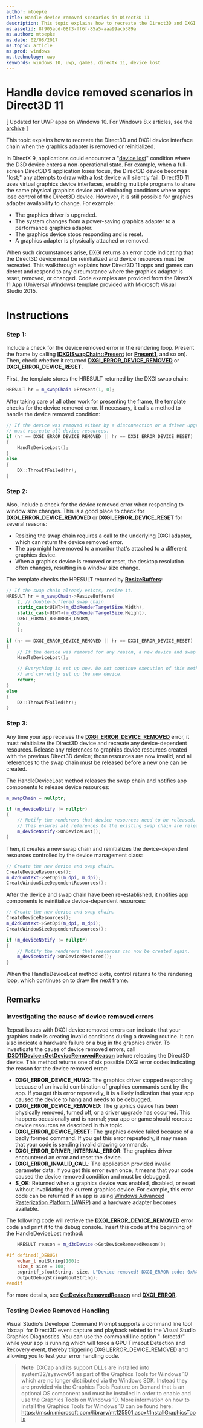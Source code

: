 ```yaml
---
author: mtoepke
title: Handle device removed scenarios in Direct3D 11
description: This topic explains how to recreate the Direct3D and DXGI device interface chain when the graphics adapter is removed or reinitialized.
ms.assetid: 8f905acd-08f3-ff6f-85a5-aaa99acb389a
ms.author: mtoepke
ms.date: 02/08/2017
ms.topic: article
ms.prod: windows
ms.technology: uwp
keywords: windows 10, uwp, games, directx 11, device lost
---
```


# <span id="dev_gaming.handling_device-lost_scenarios"></span>Handle device removed scenarios in Direct3D 11


\[ Updated for UWP apps on Windows 10. For Windows 8.x articles, see the [archive](http://go.microsoft.com/fwlink/p/?linkid=619132) \]

This topic explains how to recreate the Direct3D and DXGI device interface chain when the graphics adapter is removed or reinitialized.

In DirectX 9, applications could encounter a "[device lost](https://msdn.microsoft.com/library/windows/desktop/bb174714)" condition where the D3D device enters a non-operational state. For example, when a full-screen Direct3D 9 application loses focus, the Direct3D device becomes "lost;" any attempts to draw with a lost device will silently fail. Direct3D 11 uses virtual graphics device interfaces, enabling multiple programs to share the same physical graphics device and eliminating conditions where apps lose control of the Direct3D device. However, it is still possible for graphics adapter availability to change. For example:

-   The graphics driver is upgraded.
-   The system changes from a power-saving graphics adapter to a performance graphics adapter.
-   The graphics device stops responding and is reset.
-   A graphics adapter is physically attached or removed.

When such circumstances arise, DXGI returns an error code indicating that the Direct3D device must be reinitialized and device resources must be recreated. This walkthrough explains how Direct3D 11 apps and games can detect and respond to any circumstance where the graphics adapter is reset, removed, or changed. Code examples are provided from the DirectX 11 App (Universal Windows) template provided with Microsoft Visual Studio 2015.

# Instructions

### <span></span>Step 1:

Include a check for the device removed error in the rendering loop. Present the frame by calling [**IDXGISwapChain::Present**](https://msdn.microsoft.com/library/windows/desktop/bb174576) (or [**Present1**](https://msdn.microsoft.com/library/windows/desktop/hh446797), and so on). Then, check whether it returned [**DXGI\_ERROR\_DEVICE\_REMOVED**](https://msdn.microsoft.com/library/windows/desktop/bb509553) or **DXGI\_ERROR\_DEVICE\_RESET**.

First, the template stores the HRESULT returned by the DXGI swap chain:

```cpp
HRESULT hr = m_swapChain->Present(1, 0);
```

After taking care of all other work for presenting the frame, the template checks for the device removed error. If necessary, it calls a method to handle the device removed condition:

```cpp
// If the device was removed either by a disconnection or a driver upgrade, we
// must recreate all device resources.
if (hr == DXGI_ERROR_DEVICE_REMOVED || hr == DXGI_ERROR_DEVICE_RESET)
{
    HandleDeviceLost();
}
else
{
    DX::ThrowIfFailed(hr);
}
```

### Step 2:

Also, include a check for the device removed error when responding to window size changes. This is a good place to check for [**DXGI\_ERROR\_DEVICE\_REMOVED**](https://msdn.microsoft.com/library/windows/desktop/bb509553) or **DXGI\_ERROR\_DEVICE\_RESET** for several reasons:

-   Resizing the swap chain requires a call to the underlying DXGI adapter, which can return the device removed error.
-   The app might have moved to a monitor that's attached to a different graphics device.
-   When a graphics device is removed or reset, the desktop resolution often changes, resulting in a window size change.

The template checks the HRESULT returned by [**ResizeBuffers**](https://msdn.microsoft.com/library/windows/desktop/bb174577):

```cpp
// If the swap chain already exists, resize it.
HRESULT hr = m_swapChain->ResizeBuffers(
    2, // Double-buffered swap chain.
    static_cast<UINT>(m_d3dRenderTargetSize.Width),
    static_cast<UINT>(m_d3dRenderTargetSize.Height),
    DXGI_FORMAT_B8G8R8A8_UNORM,
    0
    );

if (hr == DXGI_ERROR_DEVICE_REMOVED || hr == DXGI_ERROR_DEVICE_RESET)
{
    // If the device was removed for any reason, a new device and swap chain will need to be created.
    HandleDeviceLost();

    // Everything is set up now. Do not continue execution of this method. HandleDeviceLost will reenter this method 
    // and correctly set up the new device.
    return;
}
else
{
    DX::ThrowIfFailed(hr);
}
```

### Step 3:

Any time your app receives the [**DXGI\_ERROR\_DEVICE\_REMOVED**](https://msdn.microsoft.com/library/windows/desktop/bb509553) error, it must reinitialize the Direct3D device and recreate any device-dependent resources. Release any references to graphics device resources created with the previous Direct3D device; those resources are now invalid, and all references to the swap chain must be released before a new one can be created.

The HandleDeviceLost method releases the swap chain and notifies app components to release device resources:

```cpp
m_swapChain = nullptr;

if (m_deviceNotify != nullptr)
{
    // Notify the renderers that device resources need to be released.
    // This ensures all references to the existing swap chain are released so that a new one can be created.
    m_deviceNotify->OnDeviceLost();
}
```

Then, it creates a new swap chain and reinitializes the device-dependent resources controlled by the device management class:

```cpp
// Create the new device and swap chain.
CreateDeviceResources();
m_d2dContext->SetDpi(m_dpi, m_dpi);
CreateWindowSizeDependentResources();
```

After the device and swap chain have been re-established, it notifies app components to reinitialize device-dependent resources:

```cpp
// Create the new device and swap chain.
CreateDeviceResources();
m_d2dContext->SetDpi(m_dpi, m_dpi);
CreateWindowSizeDependentResources();

if (m_deviceNotify != nullptr)
{
    // Notify the renderers that resources can now be created again.
    m_deviceNotify->OnDeviceRestored();
}
```

When the HandleDeviceLost method exits, control returns to the rendering loop, which continues on to draw the next frame.

## Remarks


### Investigating the cause of device removed errors

Repeat issues with DXGI device removed errors can indicate that your graphics code is creating invalid conditions during a drawing routine. It can also indicate a hardware failure or a bug in the graphics driver. To investigate the cause of device removed errors, call [**ID3D11Device::GetDeviceRemovedReason**](https://msdn.microsoft.com/library/windows/desktop/ff476526) before releasing the Direct3D device. This method returns one of six possible DXGI error codes indicating the reason for the device removed error:

-   **DXGI\_ERROR\_DEVICE\_HUNG**: The graphics driver stopped responding because of an invalid combination of graphics commands sent by the app. If you get this error repeatedly, it is a likely indication that your app caused the device to hang and needs to be debugged.
-   **DXGI\_ERROR\_DEVICE\_REMOVED**: The graphics device has been physically removed, turned off, or a driver upgrade has occurred. This happens occasionally and is normal; your app or game should recreate device resources as described in this topic.
-   **DXGI\_ERROR\_DEVICE\_RESET**: The graphics device failed because of a badly formed command. If you get this error repeatedly, it may mean that your code is sending invalid drawing commands.
-   **DXGI\_ERROR\_DRIVER\_INTERNAL\_ERROR**: The graphics driver encountered an error and reset the device.
-   **DXGI\_ERROR\_INVALID\_CALL**: The application provided invalid parameter data. If you get this error even once, it means that your code caused the device removed condition and must be debugged.
-   **S\_OK**: Returned when a graphics device was enabled, disabled, or reset without invalidating the current graphics device. For example, this error code can be returned if an app is using [Windows Advanced Rasterization Platform (WARP)](https://msdn.microsoft.com/library/windows/desktop/gg615082) and a hardware adapter becomes available.

The following code will retrieve the [**DXGI\_ERROR\_DEVICE\_REMOVED**](https://msdn.microsoft.com/library/windows/desktop/bb509553) error code and print it to the debug console. Insert this code at the beginning of the HandleDeviceLost method:

```cpp
    HRESULT reason = m_d3dDevice->GetDeviceRemovedReason();

#if defined(_DEBUG)
    wchar_t outString[100];
    size_t size = 100;
    swprintf_s(outString, size, L"Device removed! DXGI_ERROR code: 0x%X\n", reason);
    OutputDebugStringW(outString);
#endif
```

For more details, see [**GetDeviceRemovedReason**](https://msdn.microsoft.com/library/windows/desktop/ff476526) and [**DXGI\_ERROR**](https://msdn.microsoft.com/library/windows/desktop/bb509553).

### Testing Device Removed Handling

Visual Studio's Developer Command Prompt supports a command line tool 'dxcap' for Direct3D event capture and playback related to the Visual Studio Graphics Diagnostics. You can use the command line option "-forcetdr" while your app is running which will force a GPU Timeout Detection and Recovery event, thereby triggering DXGI\_ERROR\_DEVICE\_REMOVED and allowing you to test your error handling code.

> **Note**  DXCap and its support DLLs are installed into system32/syswow64 as part of the Graphics Tools for Windows 10 which are no longer distributed via the Windows SDK. Instead they are provided via the Graphics Tools Feature on Demand that is an optional OS component and must be installed in order to enable and use the Graphics Tools on Windows 10. More information on how to Install the Graphics Tools for Windows 10 can be found here: <https://msdn.microsoft.com/library/mt125501.aspx#InstallGraphicsTools>

 

 

 




